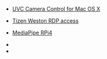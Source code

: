 

- [UVC Camera Control for Mac OS X](https://phoboslab.org/log/2009/07/uvc-camera-control-for-mac-os-x)

- [Tizen Weston RDP access](https://wiki.tizen.org/Weston_RDP_access)
- [MediaPipe RPi4](https://pypi.org/project/mediapipe-rpi4/)
- 
- 
